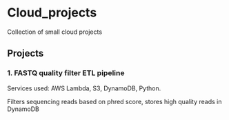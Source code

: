 # Cloud_projects
Collection of small cloud projects


## Projects

### 1. FASTQ quality filter ETL pipeline
Services used: AWS Lambda, S3, DynamoDB, Python.

Filters sequencing reads based on phred score, stores high quality reads in DynamoDB
